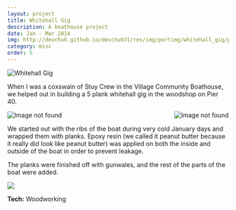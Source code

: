 ```yaml
---
layout: project
title: Whitehall Gig
description: A boathouse project
date: Jan - Mar 2014
img: http://devchuk.github.io/devchukV1/res/img/portimg/whitehall_gig/profile.jpg
category: misc
order: 5
---
```


![Whitehall Gig](http://devchuk.github.io/devchukV1/res/img/portimg/whitehall_gig/profile.jpg)

When I was a coxswain of Stuy Crew in the Village Community Boathouse, we helped out in building a 5 plank whitehall gig in the woodshop on Pier 40.

<img class="himg" src="http://devchuk.github.io/devchukV1/res/img/portimg/whitehall_gig/nancyframe.jpg" alt="Image not found">
<img class="himg" src="http://devchuk.github.io/devchukV1/res/img/portimg/whitehall_gig/nancyframe2.jpg" alt="Image not found" style="float: right">


We started out with the ribs of the boat during very cold January days and wrapped them with planks. Epoxy resin (we called it peanut butter because it really did look like peanut butter) was applied on both the inside and outside of the boat in order to prevent leakage.

The planks were finished off with gunwales, and the rest of the parts of the boat were added. 

![](http://devchuk.github.io/devchukV1/res/img/portimg/whitehall_gig/ayy.jpg)

**Tech:** Woodworking